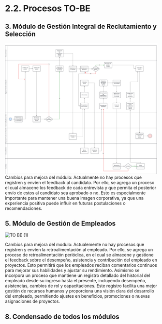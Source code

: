 # 2.2. Procesos TO-BE
## 3. Módulo de Gestión Integral de Reclutamiento y Selección
![To_be_m3](https://github.com/fiis-bd242/bd242-grupo1/blob/main/images/TB-M3.png?raw=true)
Cambios para mejora del módulo:
Actualmente no hay procesos que registren y envíen el feedback al candidato. Por ello, se agrega un proceso el cual almacene los feedback de cada entrevista y que permita el posterior envío de estos al candidato sea aprobado o no. Esto es especialmente importante para mantener una buena imagen corporativa, ya que una experiencia positiva puede influir en futuras postulaciones o recomendaciones.

## 5. Módulo de Gestión de Empleados
![TO BE (1)](https://github.com/user-attachments/assets/9e0a7238-3983-465a-8fc9-34045c169031)

Cambios para mejora del modulo: 
Actualemente no hay procesos que registren y envíen la retroalimentación al empleado. Por ello, se agrega un proceso de retroalimentación periódica, en el cual se almacene y gestione el feedback sobre el desempeño, asistencia y contribución del empleado en proyectos. Esto permitirá que los empleados reciban comentarios continuos para mejorar sus habilidades y ajustar su rendimiento. Asimismo se incorpora un proceso que mantiene un registro detallado del historial del empleado desde su ingreso hasta el presente, incluyendo desempeño, asistencias, cambios de rol y capacitaciones. Este registro facilita una mejor gestión de recursos humanos y proporciona una visión clara del desarrollo del empleado, permitiendo ajustes en beneficios, promociones o nuevas asignaciones de proyectos.

## 8. Condensado de todos los módulos
